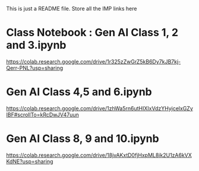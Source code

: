 This is just a README file. 
Store all the IMP links here

Class Notebook : 
Gen AI Class 1, 2 and 3.ipynb
=============================
https://colab.research.google.com/drive/1r325zZwGrZ5kB6Dy7kJB7kj-Qerr-PNL?usp=sharing

Gen AI Class 4,5 and 6.ipynb
============================
https://colab.research.google.com/drive/1zhWa5rn6utHIXIxVdzYHyjcelxGZyIBF#scrollTo=kRcDwJV47uun

Gen AI Class 8, 9 and 10.ipynb
==============================
https://colab.research.google.com/drive/18jvAKxtD0fjHxpML8ik2U1zA6kVXKdNE?usp=sharing
